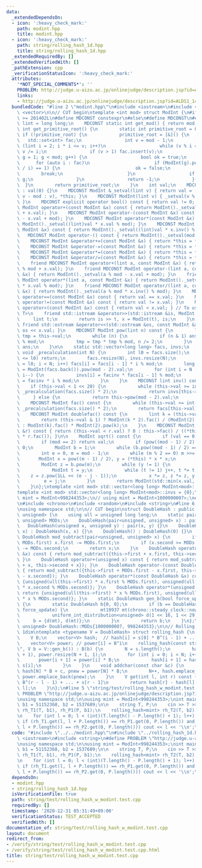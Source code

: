 ```yaml
---
data:
  _extendedDependsOn:
  - icon: ':heavy_check_mark:'
    path: modint.hpp
    title: modint.hpp
  - icon: ':heavy_check_mark:'
    path: string/rolling_hash_1d.hpp
    title: string/rolling_hash_1d.hpp
  _extendedRequiredBy: []
  _extendedVerifiedWith: []
  _pathExtension: cpp
  _verificationStatusIcon: ':heavy_check_mark:'
  attributes:
    '*NOT_SPECIAL_COMMENTS*': ''
    PROBLEM: http://judge.u-aizu.ac.jp/onlinejudge/description.jsp?id=ALDS1_14_B
    links:
    - http://judge.u-aizu.ac.jp/onlinejudge/description.jsp?id=ALDS1_14_B
  bundledCode: "#line 2 \"modint.hpp\"\n#include <iostream>\n#include <set>\n#include\
    \ <vector>\n\n// CUT begin\ntemplate <int mod> struct ModInt {\n#if __cplusplus\
    \ >= 201402L\n#define MDCONST constexpr\n#else\n#define MDCONST\n#endif\n    using\
    \ lint = long long;\n    MDCONST static int get_mod() { return mod; }\n    static\
    \ int get_primitive_root() {\n        static int primitive_root = 0;\n       \
    \ if (!primitive_root) {\n            primitive_root = [&]() {\n             \
    \   std::set<int> fac;\n                int v = mod - 1;\n                for\
    \ (lint i = 2; i * i <= v; i++)\n                    while (v % i == 0) fac.insert(i),\
    \ v /= i;\n                if (v > 1) fac.insert(v);\n                for (int\
    \ g = 1; g < mod; g++) {\n                    bool ok = true;\n              \
    \      for (auto i : fac)\n                        if (ModInt(g).pow((mod - 1)\
    \ / i) == 1) {\n                            ok = false;\n                    \
    \        break;\n                        }\n                    if (ok) return\
    \ g;\n                }\n                return -1;\n            }();\n      \
    \  }\n        return primitive_root;\n    }\n    int val;\n    MDCONST ModInt()\
    \ : val(0) {}\n    MDCONST ModInt &_setval(lint v) { return val = (v >= mod ?\
    \ v - mod : v), *this; }\n    MDCONST ModInt(lint v) { _setval(v % mod + mod);\
    \ }\n    MDCONST explicit operator bool() const { return val != 0; }\n    MDCONST\
    \ ModInt operator+(const ModInt &x) const { return ModInt()._setval((lint)val\
    \ + x.val); }\n    MDCONST ModInt operator-(const ModInt &x) const { return ModInt()._setval((lint)val\
    \ - x.val + mod); }\n    MDCONST ModInt operator*(const ModInt &x) const { return\
    \ ModInt()._setval((lint)val * x.val % mod); }\n    MDCONST ModInt operator/(const\
    \ ModInt &x) const { return ModInt()._setval((lint)val * x.inv() % mod); }\n \
    \   MDCONST ModInt operator-() const { return ModInt()._setval(mod - val); }\n\
    \    MDCONST ModInt &operator+=(const ModInt &x) { return *this = *this + x; }\n\
    \    MDCONST ModInt &operator-=(const ModInt &x) { return *this = *this - x; }\n\
    \    MDCONST ModInt &operator*=(const ModInt &x) { return *this = *this * x; }\n\
    \    MDCONST ModInt &operator/=(const ModInt &x) { return *this = *this / x; }\n\
    \    friend MDCONST ModInt operator+(lint a, const ModInt &x) { return ModInt()._setval(a\
    \ % mod + x.val); }\n    friend MDCONST ModInt operator-(lint a, const ModInt\
    \ &x) { return ModInt()._setval(a % mod - x.val + mod); }\n    friend MDCONST\
    \ ModInt operator*(lint a, const ModInt &x) { return ModInt()._setval(a % mod\
    \ * x.val % mod); }\n    friend MDCONST ModInt operator/(lint a, const ModInt\
    \ &x) { return ModInt()._setval(a % mod * x.inv() % mod); }\n    MDCONST bool\
    \ operator==(const ModInt &x) const { return val == x.val; }\n    MDCONST bool\
    \ operator!=(const ModInt &x) const { return val != x.val; }\n    MDCONST bool\
    \ operator<(const ModInt &x) const { return val < x.val; } // To use std::map<ModInt,\
    \ T>\n    friend std::istream &operator>>(std::istream &is, ModInt &x) {\n   \
    \     lint t;\n        return is >> t, x = ModInt(t), is;\n    }\n    MDCONST\
    \ friend std::ostream &operator<<(std::ostream &os, const ModInt &x) { return\
    \ os << x.val; }\n    MDCONST ModInt pow(lint n) const {\n        lint ans = 1,\
    \ tmp = this->val;\n        while (n) {\n            if (n & 1) ans = ans * tmp\
    \ % mod;\n            tmp = tmp * tmp % mod, n /= 2;\n        }\n        return\
    \ ans;\n    }\n\n    static std::vector<long long> facs, invs;\n    MDCONST static\
    \ void _precalculation(int N) {\n        int l0 = facs.size();\n        if (N\
    \ <= l0) return;\n        facs.resize(N), invs.resize(N);\n        for (int i\
    \ = l0; i < N; i++) facs[i] = facs[i - 1] * i % mod;\n        long long facinv\
    \ = ModInt(facs.back()).pow(mod - 2).val;\n        for (int i = N - 1; i >= l0;\
    \ i--) {\n            invs[i] = facinv * facs[i - 1] % mod;\n            facinv\
    \ = facinv * i % mod;\n        }\n    }\n    MDCONST lint inv() const {\n    \
    \    if (this->val < 1 << 20) {\n            while (this->val >= int(facs.size()))\
    \ _precalculation(facs.size() * 2);\n            return invs[this->val];\n   \
    \     } else {\n            return this->pow(mod - 2).val;\n        }\n    }\n\
    \    MDCONST ModInt fac() const {\n        while (this->val >= int(facs.size()))\
    \ _precalculation(facs.size() * 2);\n        return facs[this->val];\n    }\n\n\
    \    MDCONST ModInt doublefac() const {\n        lint k = (this->val + 1) / 2;\n\
    \        return (this->val & 1) ? ModInt(k * 2).fac() / (ModInt(2).pow(k) * ModInt(k).fac())\
    \ : ModInt(k).fac() * ModInt(2).pow(k);\n    }\n    MDCONST ModInt nCr(const ModInt\
    \ &r) const { return (this->val < r.val) ? 0 : this->fac() / ((*this - r).fac()\
    \ * r.fac()); }\n\n    ModInt sqrt() const {\n        if (val == 0) return 0;\n\
    \        if (mod == 2) return val;\n        if (pow((mod - 1) / 2) != 1) return\
    \ 0;\n        ModInt b = 1;\n        while (b.pow((mod - 1) / 2) == 1) b += 1;\n\
    \        int e = 0, m = mod - 1;\n        while (m % 2 == 0) m >>= 1, e++;\n \
    \       ModInt x = pow((m - 1) / 2), y = (*this) * x * x;\n        x *= (*this);\n\
    \        ModInt z = b.pow(m);\n        while (y != 1) {\n            int j = 0;\n\
    \            ModInt t = y;\n            while (t != 1) j++, t *= t;\n        \
    \    z = z.pow(1LL << (e - j - 1));\n            x *= z, z *= z, y *= z;\n   \
    \         e = j;\n        }\n        return ModInt(std::min(x.val, mod - x.val));\n\
    \    }\n};\ntemplate <int mod> std::vector<long long> ModInt<mod>::facs = {1};\n\
    template <int mod> std::vector<long long> ModInt<mod>::invs = {0};\n\n// using\
    \ mint = ModInt<998244353>;\n// using mint = ModInt<1000000007>;\n#line 2 \"string/rolling_hash_1d.hpp\"\
    \n#include <chrono>\n#include <random>\n#include <string>\n#line 6 \"string/rolling_hash_1d.hpp\"\
    \nusing namespace std;\n\n// CUT begin\nstruct DoubleHash : public pair<unsigned,\
    \ unsigned> {\n    using ull = unsigned long long;\n    static pair<unsigned,\
    \ unsigned> MODs;\n    DoubleHash(pair<unsigned, unsigned> x) : pair(x) {}\n \
    \   DoubleHash(unsigned x, unsigned y) : pair(x, y) {}\n    DoubleHash(unsigned\
    \ x) : DoubleHash(x, x) {}\n    DoubleHash() : DoubleHash(0) {}\n    static inline\
    \ DoubleHash mod_subtract(pair<unsigned, unsigned> x) {\n        if (x.first >=\
    \ MODs.first) x.first -= MODs.first;\n        if (x.second >= MODs.second) x.second\
    \ -= MODs.second;\n        return x;\n    }\n    DoubleHash operator+(const DoubleHash\
    \ &x) const { return mod_subtract({this->first + x.first, this->second + x.second});\
    \ }\n    DoubleHash operator+(unsigned x) const { return mod_subtract({this->first\
    \ + x, this->second + x}); }\n    DoubleHash operator-(const DoubleHash &x) const\
    \ { return mod_subtract({this->first + MODs.first - x.first, this->second + MODs.second\
    \ - x.second}); }\n    DoubleHash operator*(const DoubleHash &x) const { return\
    \ {unsigned(ull(this->first) * x.first % MODs.first), unsigned(ull(this->second)\
    \ * x.second % MODs.second)}; }\n    DoubleHash operator*(unsigned x) const {\
    \ return {unsigned(ull(this->first) * x % MODs.first), unsigned(ull(this->second)\
    \ * x % MODs.second)}; }\n    static DoubleHash gen_b(bool force_update = false)\
    \ {\n        static DoubleHash b{0, 0};\n        if (b == DoubleHash{0, 0} or\
    \ force_update) {\n            mt19937 mt(chrono::steady_clock::now().time_since_epoch().count());\n\
    \            uniform_int_distribution<unsigned> d(1 << 16, 1 << 29);\n       \
    \     b = {d(mt), d(mt)};\n        }\n        return b;\n    }\n};\npair<unsigned,\
    \ unsigned> DoubleHash::MODs{1000000007, 998244353};\n\n// Rolling Hash (Rabin-Karp),\
    \ 1dim\ntemplate <typename V = DoubleHash> struct rolling_hash {\n    int N;\n\
    \    V B;\n    vector<V> hash;  // hash[i] = s[0] * B^(i - 1) + ... + s[i - 1]\n\
    \    vector<V> power; // power[i] = B^i\n    rolling_hash(const string &s = \"\
    \", V b = V::gen_b()) : B(b) {\n        N = s.length();\n        hash.resize(N\
    \ + 1), power.resize(N + 1, 1);\n        for (int i = 0; i < N; i++) {\n     \
    \       power[i + 1] = power[i] * B;\n            hash[i + 1] = hash[i] * B +\
    \ s[i];\n        }\n    }\n    void addchar(const char &c) {\n        V hnew =\
    \ hash[N] * B + c, pnew = power[N] * B;\n        N++, hash.emplace_back(hnew),\
    \ power.emplace_back(pnew);\n    }\n    V get(int l, int r) const { // s[l] *\
    \ B^(r - l - 1) + ... + s[r - 1]\n        return hash[r] - hash[l] * power[r -\
    \ l];\n    }\n};\n#line 5 \"string/test/rolling_hash_w_modint.test.cpp\"\n#define\
    \ PROBLEM \"http://judge.u-aizu.ac.jp/onlinejudge/description.jsp?id=ALDS1_14_B\"\
    \nusing namespace std;\n\nusing mint = ModInt<998244353>;\nint main() {\n    mint\
    \ b1 = 51152368, b2 = 1537689;\n\n    string T, P;\n    cin >> T >> P;\n    rolling_hash<mint>\
    \ rh_T1(T, b1), rh_P1(P, b1);\n    rolling_hash<mint> rh_T2(T, b2), rh_P2(P, b2);\n\
    \n    for (int l = 0; l < (int)(T.length() - P.length() + 1); l++) {\n       \
    \ if (rh_T1.get(l, l + P.length()) == rh_P1.get(0, P.length()) and rh_T2.get(l,\
    \ l + P.length()) == rh_P2.get(0, P.length())) cout << l << '\\n';\n    }\n}\n"
  code: "#include \"../../modint.hpp\"\n#include \"../rolling_hash_1d.hpp\"\n#include\
    \ <iostream>\n#include <string>\n#define PROBLEM \"http://judge.u-aizu.ac.jp/onlinejudge/description.jsp?id=ALDS1_14_B\"\
    \nusing namespace std;\n\nusing mint = ModInt<998244353>;\nint main() {\n    mint\
    \ b1 = 51152368, b2 = 1537689;\n\n    string T, P;\n    cin >> T >> P;\n    rolling_hash<mint>\
    \ rh_T1(T, b1), rh_P1(P, b1);\n    rolling_hash<mint> rh_T2(T, b2), rh_P2(P, b2);\n\
    \n    for (int l = 0; l < (int)(T.length() - P.length() + 1); l++) {\n       \
    \ if (rh_T1.get(l, l + P.length()) == rh_P1.get(0, P.length()) and rh_T2.get(l,\
    \ l + P.length()) == rh_P2.get(0, P.length())) cout << l << '\\n';\n    }\n}\n"
  dependsOn:
  - modint.hpp
  - string/rolling_hash_1d.hpp
  isVerificationFile: true
  path: string/test/rolling_hash_w_modint.test.cpp
  requiredBy: []
  timestamp: '2020-12-31 05:31:49+09:00'
  verificationStatus: TEST_ACCEPTED
  verifiedWith: []
documentation_of: string/test/rolling_hash_w_modint.test.cpp
layout: document
redirect_from:
- /verify/string/test/rolling_hash_w_modint.test.cpp
- /verify/string/test/rolling_hash_w_modint.test.cpp.html
title: string/test/rolling_hash_w_modint.test.cpp
---
```

